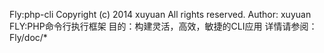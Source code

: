 
Fly:php-cli
Copyright (c) 2014 xuyuan All rights reserved.
Author: xuyuan
FLY:PHP命令行执行框架
目的：构建灵活，高效，敏捷的CLI应用
详情请参阅：Fly/doc/* 
